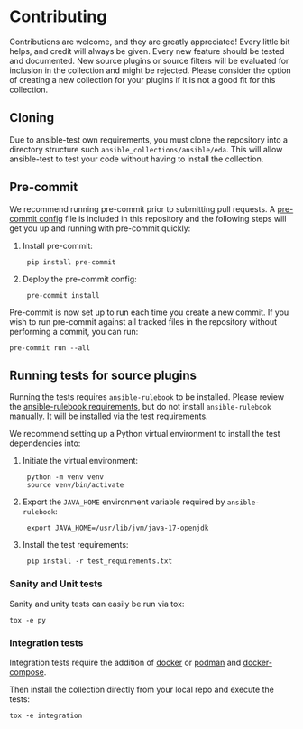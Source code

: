 # Contributing

Contributions are welcome, and they are greatly appreciated! Every little bit helps, and credit will always be given.
Every new feature should be tested and documented.
New source plugins or source filters will be evaluated for inclusion in the collection and might be rejected. Please consider the option of creating a new collection for your plugins if it is not a good fit for this collection.

## Cloning

Due to ansible-test own requirements, you must clone the repository into
a directory structure such `ansible_collections/ansible/eda`. This will allow
ansible-test to test your code without having to install the collection.

## Pre-commit

We recommend running pre-commit prior to submitting pull requests. A [pre-commit config](.pre-commit-config.yaml) file is included in this repository and the following steps will get you up and running with pre-commit quickly:

1. Install pre-commit:

        pip install pre-commit

2. Deploy the pre-commit config:

        pre-commit install

Pre-commit is now set up to run each time you create a new commit. If you wish to run pre-commit against all tracked files in the repository without performing a commit, you can run:

```shell
pre-commit run --all
```

## Running tests for source plugins

Running the tests requires `ansible-rulebook` to be installed. Please review the [ansible-rulebook requirements](https://ansible-rulebook.readthedocs.io/en/stable/installation.html#requirements), but do not install `ansible-rulebook` manually. It will be installed via the test requirements.

We recommend setting up a Python virtual environment to install the test dependencies into:

1. Initiate the virtual environment:

        python -m venv venv
        source venv/bin/activate

2. Export the `JAVA_HOME` environment variable required by `ansible-rulebook`:

        export JAVA_HOME=/usr/lib/jvm/java-17-openjdk

3. Install the test requirements:

        pip install -r test_requirements.txt

### Sanity and Unit tests

Sanity and unity tests can easily be run via tox:

```shell
tox -e py
```

### Integration tests

Integration tests require the addition of [docker](https://docs.docker.com/engine/install/) or [podman](https://podman.io/getting-started/installation) and [docker-compose](https://docs.docker.com/compose/install/).


Then install the collection directly from your local repo and execute the tests:

```shell
tox -e integration
```
